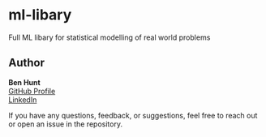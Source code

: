 # ml-libary

Full ML libary for statistical modelling of real world problems

## Author

**Ben Hunt**  
[GitHub Profile](https://github.com/benhunt19)  
[LinkedIn](https://www.linkedin.com/in/benjaminrjhunt)

If you have any questions, feedback, or suggestions, feel free to reach out or open an issue in the repository.